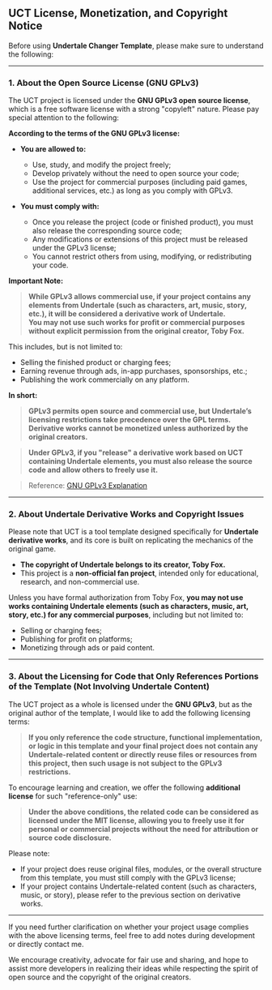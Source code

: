 ## UCT License, Monetization, and Copyright Notice

Before using **Undertale Changer Template**, please make sure to understand the following:

---

### 1. About the Open Source License (GNU GPLv3)

The UCT project is licensed under the **GNU GPLv3 open source license**, which is a free software license with a strong "copyleft" nature. Please pay special attention to the following:

**According to the terms of the GNU GPLv3 license:**

- **You are allowed to:**
  - Use, study, and modify the project freely;
  - Develop privately without the need to open source your code;
  - Use the project for commercial purposes (including paid games, additional services, etc.) as long as you comply with GPLv3.

- **You must comply with:**
  - Once you release the project (code or finished product), you must also release the corresponding source code;
  - Any modifications or extensions of this project must be released under the GPLv3 license;
  - You cannot restrict others from using, modifying, or redistributing your code.

**Important Note:**

> **While GPLv3 allows commercial use, if your project contains any elements from Undertale (such as characters, art, music, story, etc.), it will be considered a derivative work of Undertale.**  
> **You may not use such works for profit or commercial purposes without explicit permission from the original creator, Toby Fox.**

This includes, but is not limited to:

- Selling the finished product or charging fees;
- Earning revenue through ads, in-app purchases, sponsorships, etc.;
- Publishing the work commercially on any platform.

**In short:**

> **GPLv3 permits open source and commercial use, but Undertale’s licensing restrictions take precedence over the GPL terms. Derivative works cannot be monetized unless authorized by the original creators.**

> **Under GPLv3, if you "release" a derivative work based on UCT containing Undertale elements, you must also release the source code and allow others to freely use it.**

> Reference: [GNU GPLv3 Explanation](https://www.gnu.org/licenses/gpl-3.0.en.html)

---

### 2. About Undertale Derivative Works and Copyright Issues

Please note that UCT is a tool template designed specifically for **Undertale derivative works**, and its core is built on replicating the mechanics of the original game.

- **The copyright of Undertale belongs to its creator, Toby Fox.**
- This project is a **non-official fan project**, intended only for educational, research, and non-commercial use.

Unless you have formal authorization from Toby Fox, **you may not use works containing Undertale elements (such as characters, music, art, story, etc.) for any commercial purposes**, including but not limited to:

- Selling or charging fees;
- Publishing for profit on platforms;
- Monetizing through ads or paid content.

---

### 3. About the Licensing for Code that Only References Portions of the Template (Not Involving Undertale Content)

The UCT project as a whole is licensed under the **GNU GPLv3**, but as the original author of the template, I would like to add the following licensing terms:

> **If you only reference the code structure, functional implementation, or logic in this template and your final project does not contain any Undertale-related content or directly reuse files or resources from this project, then such usage is not subject to the GPLv3 restrictions.**

To encourage learning and creation, we offer the following **additional license** for such "reference-only" use:

> **Under the above conditions, the related code can be considered as licensed under the MIT license, allowing you to freely use it for personal or commercial projects without the need for attribution or source code disclosure.**

Please note:

- If your project does reuse original files, modules, or the overall structure from this template, you must still comply with the GPLv3 license;
- If your project contains Undertale-related content (such as characters, music, or story), please refer to the previous section on derivative works.

---

If you need further clarification on whether your project usage complies with the above licensing terms, feel free to add notes during development or directly contact me.

We encourage creativity, advocate for fair use and sharing, and hope to assist more developers in realizing their ideas while respecting the spirit of open source and the copyright of the original creators.
